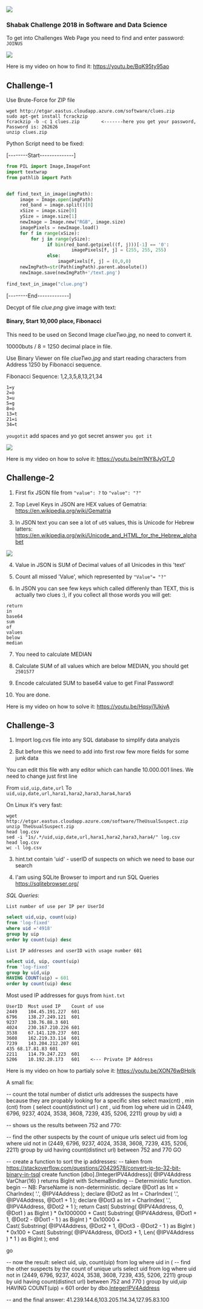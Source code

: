 <img src="shabak.png">

### Shabak Challenge 2018 in Software and Data Science

To get into Challenges Web Page you need to find and enter password: `JOINUS`

<img src="./ChallengeEntry/ChallengeEntry-Solution.png">

Here is my video on how to find it:
https://youtu.be/BqK95ty95ao


## Challenge-1
Use Brute-Force for ZIP file
```
wget http://etgar.eastus.cloudapp.azure.com/software/clues.zip
sudo apt-get install fcrackzip 
fcrackzip -b -c 1 clues.zip        <-------here you get your password, Password is: 262626
unzip clues.zip﻿
```

Python Script need to be fixed:

[--------Start--------------]
```python
from PIL import Image,ImageFont
import textwrap
from pathlib import Path


def find_text_in_image(imgPath):
     image = Image.open(imgPath)
     red_band = image.split()[0]
     xSize = image.size[0]
     ySize = image.size[1]
     newImage = Image.new("RGB", image.size)
     imagePixels = newImage.load()
     for f in range(xSize):
         for j in range(ySize):
               if bin(red_band.getpixel((f, j)))[-1] == '0':
                        imagePixels[f, j] = (255, 255, 255)
               else:
                   imagePixels[f, j] = (0,0,0)
     newImgPath=str(Path(imgPath).parent.absolute())
     newImage.save(newImgPath+'/text.png')
     
find_text_in_image("clue.png")﻿
```
[--------End-------------]

Decypt of file *clue.png* give image with text: 
#### Binary, Start 10,000 place, Fibonacci

This need to be used on Second Image *clueTwo.jpg*, no need to convert it.

10000buts / 8 = 1250 decimal place in file.

Use Binary Viewer on file *clueTwo.jpg* and start reading characters from Address 1250 by Fibonacci sequence.

Fibonacci Sequence: 1,2,3,5,8,13,21,34
```
1=y
2=o
3=u
5=g
8=o
13=t
21=i
34=t
```
`yougotit` add spaces and yo got secret answer `you got it`

<img src="./Challenge1/Challenge1-Solution.png">

Here is my video on how to solve it:
https://youtu.be/m1NY8JyOT_0


## Challenge-2
1. First fix JSON file from `"value": ?` to `"value": "?"`

2. Top Level Keys in JSON are HEX values of Gematria: https://en.wikipedia.org/wiki/Gematria

3. In JSON text you can see a lot of `u05` values, this is Unicode for Hebrew latters: https://en.wikipedia.org/wiki/Unicode_and_HTML_for_the_Hebrew_alphabet
<img src="./Challenge2/Challenge2-Solution.png">

4. Value in JSON is SUM of Decimal values of all Unicodes in this 'text'

5. Count all missed 'Value', which represented by `"Value"= "?"`

6. In JSON you can see few keys which called differenly than TEXT, this is actually two clues :),
if you collect all those words you will get: 
```
return
in
base64
sum
of
values
below
median
```

7. You need to calculate MEDIAN

8. Calculate SUM of all values which are below MEDIAN, you should get `2501577`

9. Encode calculated SUM to base64 value to get Final Password!

10. You are done.

Here is my video on how to solve it:
https://youtu.be/Hqsyi1UkjvA

## Challenge-3

1. Import log.cvs file into any SQL database to simplify data analyzis

2. But before this we need to add into first row few more fields for some junk data

You can edit this file with any editor which can handle 10.000.001 lines.
We need to change just first line

From `uid,uip,date,url` To `uid,uip,date,url,hara1,hara2,hara3,hara4,hara5`

On Linux it's very fast:
```
wget http://etgar.eastus.cloudapp.azure.com/software/TheUsualSuspect.zip
unzip TheUsualSuspect.zip
head log.csv
sed -i "1s/.*/uid,uip,date,url,hara1,hara2,hara3,hara4/" log.csv
head log.csv
wc -l log.csv
```

3. hint.txt contain 'uid' - userID of suspects on which we need to base our search

4. I'am using SQLite Browser to import and run SQL Queries https://sqlitebrowser.org/

*SQL Queries*:

`List number of use per IP per UserId`
```sql
select uid,uip, count(uip)
from 'log-fixed'
where uid ='4918'
group by uip
order by count(uip) desc
```

`List IP addresses and userID with usage number 601`
```sql
select uid, uip, count(uip)
from 'log-fixed'
group by uid,uip
HAVING COUNT(uip) = 601
order by count(uip) desc
```

Most used IP addresses for guys from `hint.txt`
```
UserID	Most used IP	Count of use
2449	104.45.191.227	601
6796	138.27.249.121	601
9237	130.76.88.3	601
4024	230.167.210.226	601
3538	67.141.120.237	601
3608	162.219.33.114	601
7239	143.204.212.207	601
435	68.17.81.83	601
2211	114.79.247.223	601
5206	10.192.20.173	601    <--- Private IP Address
```

Here is my video on how to partialy solve it:
https://youtu.be/XON76wBHpIk


A small fix: 

-- count the total number of distict urls addresses the suspects have because they are propably looking for a specific sites
select max(cnt) , min (cnt) from (
select count(distinct url ) cnt , uid  from log where uid in (2449, 6796, 9237, 4024, 3538, 3608, 7239, 435, 5206, 2211)
group by uid) a


-- shows us the results between  752 and 770:

-- find the other suspects by the count of unique urls
select uid  from log 
where uid not in (2449, 6796, 9237, 4024, 3538, 3608, 7239, 435, 5206, 2211)
group by uid
having count(distinct url) between 752 and 770
GO



-- create a function to sort the ip addresses:
-- taken from https://stackoverflow.com/questions/20429578/convert-ip-to-32-bit-binary-in-tsql
create function [dbo].[IntegerIPV4Address]( @IPV4Address VarChar(16) )
  returns BigInt
  with SchemaBinding -- Deterministic function.
  begin
  -- NB: ParseName   is non-deterministic.
  declare @Dot1 as Int = CharIndex( '.', @IPV4Address );
  declare @Dot2 as Int = CharIndex( '.', @IPV4Address, @Dot1 + 1 );
  declare @Dot3 as Int = CharIndex( '.', @IPV4Address, @Dot2 + 1 );
  return Cast( Substring( @IPV4Address, 0, @Dot1 ) as BigInt ) * 0x1000000 +
    Cast( Substring( @IPV4Address, @Dot1 + 1, @Dot2 - @Dot1 - 1 ) as BigInt ) * 0x10000 +  
    Cast( Substring( @IPV4Address, @Dot2 + 1, @Dot3 - @Dot2 - 1 ) as BigInt ) * 0x100 +
    Cast( Substring( @IPV4Address, @Dot3 + 1, Len( @IPV4Address ) * 1 ) as BigInt );
  end

  go


-- now the result: 
  select uid, uip, count(uip)
from log
where uid in (
		-- find the other suspects by the count of unique urls
		select uid  from log 
		where uid not in (2449, 6796, 9237, 4024, 3538, 3608, 7239, 435, 5206, 2211)
		group by uid
		having count(distinct url) between 752 and 770
)
group by uid,uip
HAVING COUNT(uip) = 601
order by dbo.[IntegerIPV4Address](uip)  


-- and the final answer:
41.239.144.6,103.205.114.34,127.95.83.100
